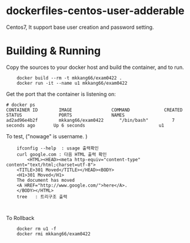 # dockerfiles-centos-user-adderable
Centos7, It support base user creation and password setting.

# Building & Running

Copy the sources to your docker host and build the container, and to run.
```
	docker build --rm -t mkkang66/exam0422 .
	docker run -it --name u1 mkkang66/exam0422
```
Get the port that the container is listening on:

```
# docker ps
CONTAINER ID        IMAGE               COMMAND             CREATED             STATUS              PORTS               NAMES
ad2ad96e4b2f        mkkang66/exam0422      "/bin/bash"         7 seconds ago       Up 6 seconds                            u1
```

To test, ("nowage" is username. )
```
    ifconfig --help  : usage 출력확인
    curl google.com : 다음 HTML 출력 확인
      	<HTML><HEAD><meta http-equiv="content-type" content="text/html;charset=utf-8">
	<TITLE>301 Moved</TITLE></HEAD><BODY>
	<H1>301 Moved</H1>
	The document has moved
	<A HREF="http://www.google.com/">here</A>.
	</BODY></HTML>
    tree   : 트리구조 출력

      
```
To Rollback
```
    docker rm u1 -f
    docker rmi mkkang66/exam0422
```
